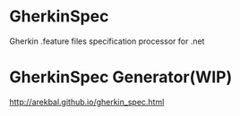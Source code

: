# GherkinSpec
Gherkin .feature files specification processor for .net

# GherkinSpec Generator(WIP)
http://arekbal.github.io/gherkin_spec.html

